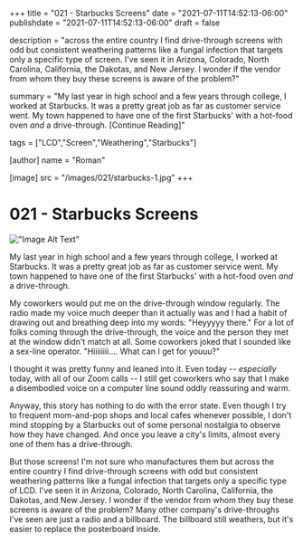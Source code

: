 +++
title = "021 - Starbucks Screens"
date = "2021-07-11T14:52:13-06:00"
publishdate = "2021-07-11T14:52:13-06:00"
draft = false

description = "across the entire country I find drive-through screens with odd but consistent weathering patterns like a fungal infection that targets only a specific type of screen. I've seen it in Arizona, Colorado, North Carolina, California, the Dakotas, and New Jersey. I wonder if the vendor from whom they buy these screens is aware of the problem?"

summary = "My last year in high school and a few years through college, I worked at Starbucks. It was a pretty great job as far as customer service went. My town happened to have one of the first Starbucks' with a hot-food oven _and_ a drive-through.  [Continue Reading]"

tags = ["LCD","Screen","Weathering","Starbucks"]

[author]
    name = "Roman"

[image]
    src = "/images/021/starbucks-1.jpg"
+++

# 021 - Starbucks Screens

!["Image Alt Text"](/images/021/starbucks-1.jpg)

My last year in high school and a few years through college, I worked at Starbucks. It was a pretty great job as far as customer service went. My town happened to have one of the first Starbucks' with a hot-food oven _and_ a drive-through. 

My coworkers would put me on the drive-through window regularly. The radio made my voice much deeper than it actually was and I had a habit of drawing out and breathing deep into my words: "Heyyyyy there." For a lot of folks coming through the drive-through, the voice and the person they met at the window didn't match at all. Some coworkers joked that I sounded like a sex-line operator. "Hiiiiiiii.... What can I get for youuu?"

I thought it was pretty funny and leaned into it. Even today -- _especially_ today, with all of our Zoom calls -- I still get coworkers who say that I make a disembodied voice on a computer line sound oddly reassuring and warm. 

Anyway, this story has nothing to do with the error state. Even though I try to frequent mom-and-pop shops and local cafes whenever possible, I don't mind stopping by a Starbucks out of some personal nostalgia to observe how they have changed. And once you leave a city's limits, almost every one of them has a drive-through.

But those screens! I'm not sure who manufactures them but across the entire country I find drive-through screens with odd but consistent weathering patterns like a fungal infection that targets only a specific type of LCD. I've seen it in Arizona, Colorado, North Carolina, California, the Dakotas, and New Jersey. I wonder if the vendor from whom they buy these screens is aware of the problem? Many other company's drive-throughs I've seen are just a radio and a billboard. The billboard still weathers, but it's easier to replace the posterboard inside. 